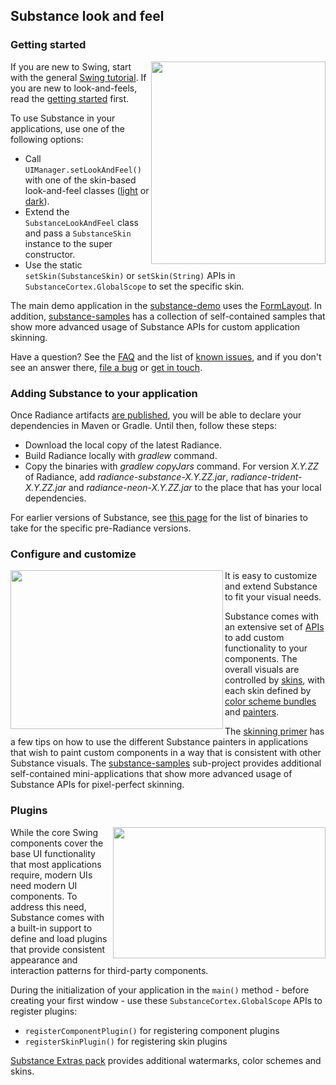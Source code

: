 ## Substance look and feel

### Getting started

<img src="https://raw.githubusercontent.com/kirill-grouchnikov/substance/master/www/images/walkthrough/all.png" width="279" height="324" border=0 align="right">

If you are new to Swing, start with the general [Swing tutorial](http://java.sun.com/docs/books/tutorial/uiswing/). If you are new to look-and-feels, read the [getting started](getting-started.md) first.

To use Substance in your applications, use one of the following options:

* Call `UIManager.setLookAndFeel()` with one of the skin-based look-and-feel classes ([light](skins/toneddown.md) or [dark](skins/dark.md)).
* Extend the `SubstanceLookAndFeel` class and pass a `SubstanceSkin` instance to the super constructor.
* Use the static `setSkin(SubstanceSkin)` or `setSkin(String)` APIs in `SubstanceCortex.GlobalScope` to set the specific skin.

The main demo application in the [substance-demo](https://github.com/kirill-grouchnikov/radiance/tree/master/substance-demo/src/main/java/org/pushingpixels/demo/substance/main) uses the [FormLayout](http://www.jgoodies.com/freeware/libraries/forms/). In addition, [substance-samples](https://github.com/kirill-grouchnikov/radiance/tree/master/substance-samples) has a collection of self-contained samples that show more advanced usage of Substance APIs for custom application skinning.

Have a question? See the [FAQ](faq.md) and the list of [known issues](known-issues.md), and if you don't see an answer there, [file a bug](https://github.com/kirill-grouchnikov/radiance/issues) or [get in touch](http://www.pushing-pixels.org/about-kirill).

### Adding Substance to your application

Once Radiance artifacts [are published](https://github.com/kirill-grouchnikov/radiance/issues/6), you will be able to declare your dependencies in Maven or Gradle. Until then, follow these steps:
* Download the local copy of the latest Radiance.
* Build Radiance locally with *gradlew* command.
* Copy the binaries with *gradlew copyJars* command. For version *X.Y.ZZ* of Radiance, add *radiance-substance-X.Y.ZZ.jar*, *radiance-trident-X.Y.ZZ.jar* and *radiance-neon-X.Y.ZZ.jar* to the place that has your local dependencies.

For earlier versions of Substance, see [this page](../drop/archive/older-releases.md) for the list of binaries to take for the specific pre-Radiance versions.

### Configure and customize

<img src="https://raw.githubusercontent.com/kirill-grouchnikov/substance/master/www/images/screenshots/skins/nebulabrickwall1.png" width="340" height="254" border=0 align="left">
It is easy to customize and extend Substance to fit your visual needs.

Substance comes with an extensive set of [APIs](api.md) to add custom functionality to your components. The overall visuals are controlled by [skins](skins/overview.md), with each skin defined by [color scheme bundles](skins/colorschemebundles.md) and [painters](painters/overview.md).

The [skinning primer](painters/custom-skinning.md) has a few tips on how to use the different Substance painters in applications that wish to paint custom components in a way that is consistent with other Substance visuals. The [substance-samples](https://github.com/kirill-grouchnikov/radiance/tree/master/substance-samples) sub-project provides additional self-contained mini-applications that show more advanced usage of Substance APIs for pixel-perfect skinning.

### Plugins

<img src="https://raw.githubusercontent.com/kirill-grouchnikov/substance/master/www/images/learn/ribbon.png" width="340" height="210" border=0 align="right">

While the core Swing components cover the base UI functionality that most applications require, modern UIs need modern UI components. To address this need, Substance comes with a built-in support to define and load plugins that provide consistent appearance and interaction patterns for third-party components.

During the initialization of your application in the `main()` method - before creating your first window - use these `SubstanceCortex.GlobalScope` APIs to register plugins:
* `registerComponentPlugin()` for registering component plugins
* `registerSkinPlugin()` for registering skin plugins

[Substance Extras pack](https://github.com/kirill-grouchnikov/radiance/tree/master/substance-extras) provides additional watermarks, color schemes and skins.
